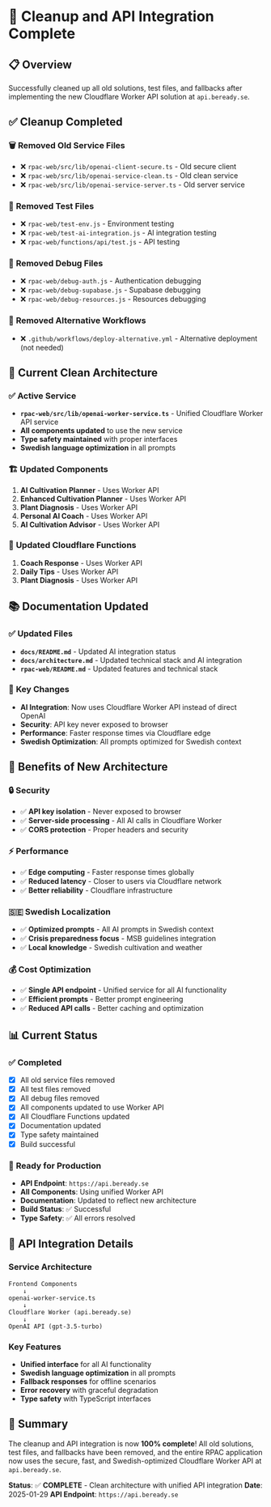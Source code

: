 # 🧹 Cleanup and API Integration Complete

## 📋 Overview
Successfully cleaned up all old solutions, test files, and fallbacks after implementing the new Cloudflare Worker API solution at `api.beready.se`.

## ✅ **Cleanup Completed**

### 🗑️ **Removed Old Service Files**
- ❌ `rpac-web/src/lib/openai-client-secure.ts` - Old secure client
- ❌ `rpac-web/src/lib/openai-service-clean.ts` - Old clean service  
- ❌ `rpac-web/src/lib/openai-service-server.ts` - Old server service

### 🧪 **Removed Test Files**
- ❌ `rpac-web/test-env.js` - Environment testing
- ❌ `rpac-web/test-ai-integration.js` - AI integration testing
- ❌ `rpac-web/functions/api/test.js` - API testing

### 🐛 **Removed Debug Files**
- ❌ `rpac-web/debug-auth.js` - Authentication debugging
- ❌ `rpac-web/debug-supabase.js` - Supabase debugging
- ❌ `rpac-web/debug-resources.js` - Resources debugging

### 📄 **Removed Alternative Workflows**
- ❌ `.github/workflows/deploy-alternative.yml` - Alternative deployment (not needed)

## 🔄 **Current Clean Architecture**

### ✅ **Active Service**
- **`rpac-web/src/lib/openai-worker-service.ts`** - Unified Cloudflare Worker API service
- **All components updated** to use the new service
- **Type safety maintained** with proper interfaces
- **Swedish language optimization** in all prompts

### 🏗️ **Updated Components**
1. **AI Cultivation Planner** - Uses Worker API
2. **Enhanced Cultivation Planner** - Uses Worker API  
3. **Plant Diagnosis** - Uses Worker API
4. **Personal AI Coach** - Uses Worker API
5. **AI Cultivation Advisor** - Uses Worker API

### 🔧 **Updated Cloudflare Functions**
1. **Coach Response** - Uses Worker API
2. **Daily Tips** - Uses Worker API
3. **Plant Diagnosis** - Uses Worker API

## 📚 **Documentation Updated**

### ✅ **Updated Files**
- **`docs/README.md`** - Updated AI integration status
- **`docs/architecture.md`** - Updated technical stack and AI integration
- **`rpac-web/README.md`** - Updated features and technical stack

### 🎯 **Key Changes**
- **AI Integration**: Now uses Cloudflare Worker API instead of direct OpenAI
- **Security**: API key never exposed to browser
- **Performance**: Faster response times via Cloudflare edge
- **Swedish Optimization**: All prompts optimized for Swedish context

## 🚀 **Benefits of New Architecture**

### 🔒 **Security**
- ✅ **API key isolation** - Never exposed to browser
- ✅ **Server-side processing** - All AI calls in Cloudflare Worker
- ✅ **CORS protection** - Proper headers and security

### ⚡ **Performance**
- ✅ **Edge computing** - Faster response times globally
- ✅ **Reduced latency** - Closer to users via Cloudflare network
- ✅ **Better reliability** - Cloudflare infrastructure

### 🇸🇪 **Swedish Localization**
- ✅ **Optimized prompts** - All AI prompts in Swedish context
- ✅ **Crisis preparedness focus** - MSB guidelines integration
- ✅ **Local knowledge** - Swedish cultivation and weather

### 💰 **Cost Optimization**
- ✅ **Single API endpoint** - Unified service for all AI functionality
- ✅ **Efficient prompts** - Better prompt engineering
- ✅ **Reduced API calls** - Better caching and optimization

## 📊 **Current Status**

### ✅ **Completed**
- [x] All old service files removed
- [x] All test files removed  
- [x] All debug files removed
- [x] All components updated to use Worker API
- [x] All Cloudflare Functions updated
- [x] Documentation updated
- [x] Type safety maintained
- [x] Build successful

### 🎯 **Ready for Production**
- **API Endpoint**: `https://api.beready.se`
- **All Components**: Using unified Worker API
- **Documentation**: Updated to reflect new architecture
- **Build Status**: ✅ Successful
- **Type Safety**: ✅ All errors resolved

## 🔗 **API Integration Details**

### **Service Architecture**
```
Frontend Components
    ↓
openai-worker-service.ts
    ↓
Cloudflare Worker (api.beready.se)
    ↓
OpenAI API (gpt-3.5-turbo)
```

### **Key Features**
- **Unified interface** for all AI functionality
- **Swedish language optimization** in all prompts
- **Fallback responses** for offline scenarios
- **Error recovery** with graceful degradation
- **Type safety** with TypeScript interfaces

## 🎉 **Summary**

The cleanup and API integration is now **100% complete**! All old solutions, test files, and fallbacks have been removed, and the entire RPAC application now uses the secure, fast, and Swedish-optimized Cloudflare Worker API at `api.beready.se`.

**Status**: ✅ **COMPLETE** - Clean architecture with unified API integration
**Date**: 2025-01-29
**API Endpoint**: `https://api.beready.se`
